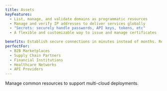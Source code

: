 ```yaml
---
title: Assets
keyFeatures:
  - List, manage, and validate domains as programmatic resources
  - Manage and verify IP addresses to deliver services globally
  - "Secrets: securely handle passwords, API keys, tokens, etc"
  - A flexible and customizable way to issue and manage certificates

benefits: Establish secure connections in minutes instead of months. Reduce operational overhead by 80% with automated provisioning and management. Enable new business models with flexible, scalable connectivity options.
perfectFor:
  - B2B Marketplaces
  - Supply Chain Partners
  - Financial Institutions
  - Healthcare Networks
  - API Providers
---
```


Manage common resources to support multi-cloud deployments.
